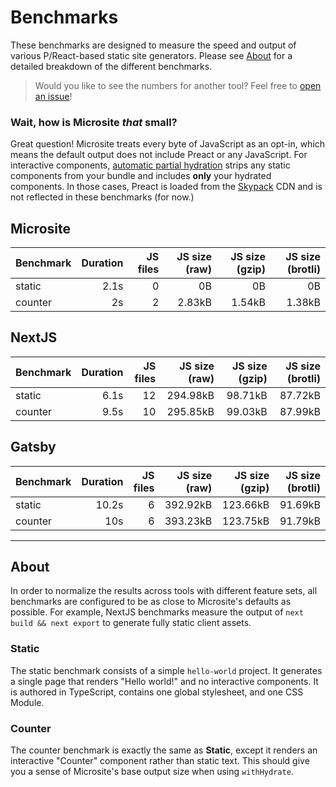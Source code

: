 # Benchmarks

These benchmarks are designed to measure the speed and output of various P/React-based static site generators. Please see [About](#about) for a detailed breakdown of the different benchmarks.

> Would you like to see the numbers for another tool? Feel free to [open an issue](https://github.com/natemoo-re/microsite/issues/new)!

### Wait, how is Microsite _that_ small?

Great question! Microsite treats every byte of JavaScript as an opt-in, which means the default output does not include Preact or any JavaScript. For interactive components, [automatic partial hydration](https://github.com/natemoo-re/microsite/blob/main/docs/basic/bundled-javascript.md#automatic-partial-hydration) strips any static components from your bundle and includes **only** your hydrated components. In those cases, Preact is loaded from the [Skypack](https://www.skypack.dev/) CDN and is not reflected in these benchmarks (for now.)

<!-- TABLE -->

## Microsite

| Benchmark | Duration | JS files | JS size (raw) | JS size (gzip) | JS size (brotli) |
| :-------- | -------: | -------: | ------------: | -------------: | ---------------: |
| static    |     2.1s |        0 |            0B |             0B |               0B |
| counter   |       2s |        2 |        2.83kB |         1.54kB |           1.38kB |

## NextJS

| Benchmark | Duration | JS files | JS size (raw) | JS size (gzip) | JS size (brotli) |
| :-------- | -------: | -------: | ------------: | -------------: | ---------------: |
| static    |     6.1s |       12 |      294.98kB |        98.71kB |          87.72kB |
| counter   |     9.5s |       10 |      295.85kB |        99.03kB |          87.99kB |

## Gatsby

| Benchmark | Duration | JS files | JS size (raw) | JS size (gzip) | JS size (brotli) |
| :-------- | -------: | -------: | ------------: | -------------: | ---------------: |
| static    |    10.2s |        6 |      392.92kB |       123.66kB |          91.69kB |
| counter   |      10s |        6 |      393.23kB |       123.75kB |          91.79kB |

<!-- ENDTABLE -->

---

## About

In order to normalize the results across tools with different feature sets, all benchmarks are configured to be as close to Microsite's defaults as possible. For example, NextJS benchmarks measure the output of `next build && next export` to generate fully static client assets.

### Static

The static benchmark consists of a simple `hello-world` project. It generates a single page that renders "Hello world!" and no interactive components. It is authored in TypeScript, contains one global stylesheet, and one CSS Module.

### Counter

The counter benchmark is exactly the same as **Static**, except it renders an interactive "Counter" component rather than static text. This should give you a sense of Microsite's base output size when using `withHydrate`.
